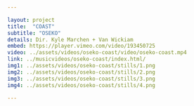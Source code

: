 ```yaml
---

layout: project
title:  "COAST"
subtitle: "OSEKO"
details: Dir. Kyle Marchen + Van Wickiam
embed: https://player.vimeo.com/video/193450725
video: ../assets/videos/oseko-coast/video/oseko-coast.mp4
link: ../musicvideos/oseko-coast/index.html/
img1: ../assets/videos/oseko-coast/stills/1.png
img2: ../assets/videos/oseko-coast/stills/2.png
img3: ../assets/videos/oseko-coast/stills/3.png
img4: ../assets/videos/oseko-coast/stills/4.png

---
```

